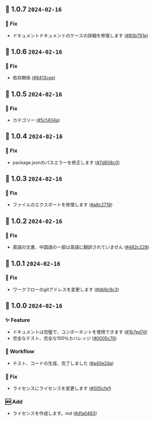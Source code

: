 ## 🎉 1.0.7 `2024-02-16`
### 🐛 Fix
- ドキュメントドキュメントのケースの詳細を修復します ([#80b791e](https://github.com/kwooshung/files/commit/80b791e67b62e1c2eddf264bfcead79e951dcd4b))

## 🎉 1.0.6 `2024-02-16`
### 🐛 Fix
- 依存関係 ([#8413cee](https://github.com/kwooshung/files/commit/8413cee368c8c8e8f7859184595f3997f70bf610))

## 🎉 1.0.5 `2024-02-16`
### 🐛 Fix
- カテゴリー ([#5c1404a](https://github.com/kwooshung/files/commit/5c1404a277f375bb7087f21ff3e4477242070737))

## 🎉 1.0.4 `2024-02-16`
### 🐛 Fix
- package.jsonのパスエラーを修正します ([#7d608c0](https://github.com/kwooshung/files/commit/7d608c0322d650f79f2052cb040c2b72bccc0c38))

## 🎉 1.0.3 `2024-02-16`
### 🐛 Fix
- ファイルのエクスポートを修理します ([#a8c2719](https://github.com/kwooshung/files/commit/a8c2719d9373698614b415ed96790fbbdf6e3054))

## 🎉 1.0.2 `2024-02-16`
### 🐛 Fix
- 英語の文書、中国語の一部は英語に翻訳されていません ([#482c228](https://github.com/kwooshung/files/commit/482c228c24a72f7020ab65e0e6b4d3536ce35ba4))

## 🎉 1.0.1 `2024-02-16`
### 🐛 Fix
- ワークフローのgitアドレスを変更します ([#db6c9c3](https://github.com/kwooshung/files/commit/db6c9c35d60c053bbe0dc399f3b94df251b5df65))

## 🎉 1.0.0 `2024-02-16`
### ✨ Feature
- ドキュメントは完璧で、コンポーネントを使用できます ([#1b7ed7d](https://github.com/kwooshung/files/commit/1b7ed7daea04993b105773ab37de497e1c4f2dfd))
- 完全なテスト、完全な100％カバレッジ ([#0005c76](https://github.com/kwooshung/files/commit/0005c76a2c204978294bba188789d1d83a4b386e))
### 🔄 Workflow
- テスト、コードの生成、完了しました ([#a40e2da](https://github.com/kwooshung/files/commit/a40e2dad5d3b7c8d84fb2dcab6598d652a1d77be))
### 🐛 Fix
- ライセンスにライセンスを変更します ([#005cfe1](https://github.com/kwooshung/files/commit/005cfe17df82d24a8825cb224b96a2ec695a288c))
### 🆕 Add
- ライセンスを作成します。md ([#dfa0483](https://github.com/kwooshung/files/commit/dfa0483d7036226e6533a9b36df318ce77c88f20))